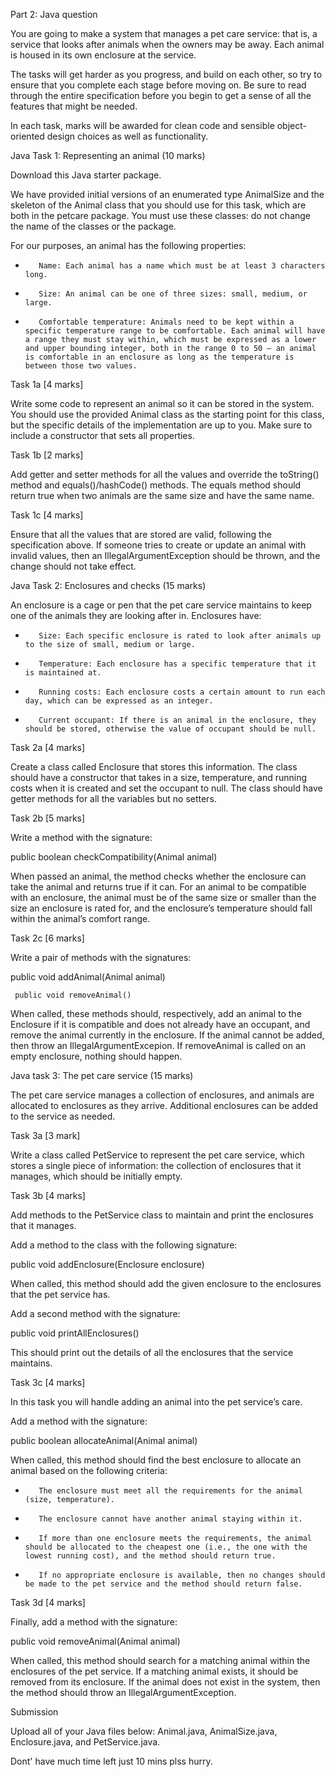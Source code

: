 Part 2: Java question

You are going to make a system that manages a pet care service: that is, a service that looks after animals when the owners may be away. Each animal is housed in its own enclosure at the service.

The tasks will get harder as you progress, and build on each other, so try to ensure that you complete each stage before moving on. Be sure to read through the entire specification before you begin to get a sense of all the features that might be needed.

In each task, marks will be awarded for clean code and sensible object-oriented design choices as well as functionality.

Java Task 1: Representing an animal (10 marks)

Download this Java starter package.

We have provided initial versions of an enumerated type AnimalSize and the skeleton of the Animal class that you should use for this task, which are both in the petcare package. You must use these classes: do not change the name of the classes or the package.

For our purposes, an animal has the following properties:

-        Name: Each animal has a name which must be at least 3 characters long.

-        Size: An animal can be one of three sizes: small, medium, or large.

-        Comfortable temperature: Animals need to be kept within a specific temperature range to be comfortable. Each animal will have a range they must stay within, which must be expressed as a lower and upper bounding integer, both in the range 0 to 50 – an animal is comfortable in an enclosure as long as the temperature is between those two values. 

 

Task 1a [4 marks]

Write some code to represent an animal so it can be stored in the system. You should use the provided Animal class as the starting point for this class, but the specific details of the implementation are up to you. Make sure to include a constructor that sets all properties.

 

Task 1b [2 marks]

Add getter and setter methods for all the values and override the toString() method and equals()/hashCode() methods. The equals method should return true when two animals are the same size and have the same name.

 

Task 1c [4 marks]

Ensure that all the values that are stored are valid, following the specification above. If someone tries to create or update an animal with invalid values, then an IllegalArgumentException should be thrown, and the change should not take effect.

 
 

Java Task 2: Enclosures and checks (15 marks)

An enclosure is a cage or pen that the pet care service maintains to keep one of the animals they are looking after in. Enclosures have:

-        Size: Each specific enclosure is rated to look after animals up to the size of small, medium or large.

-        Temperature: Each enclosure has a specific temperature that it is maintained at.

-        Running costs: Each enclosure costs a certain amount to run each day, which can be expressed as an integer.

-        Current occupant: If there is an animal in the enclosure, they should be stored, otherwise the value of occupant should be null.

 

Task 2a [4 marks]

Create a class called Enclosure that stores this information. The class should have a constructor that takes in a size, temperature, and running costs when it is created and set the occupant to null. The class should have getter methods for all the variables but no setters.

 

Task 2b [5 marks]

Write a method with the signature:
              

public boolean checkCompatibility(Animal animal)

When passed an animal, the method checks whether the enclosure can take the animal and returns true if it can. For an animal to be compatible with an enclosure, the animal must be of the same size or smaller than the size an enclosure is rated for, and the enclosure’s temperature should fall within the animal’s comfort range.

Task 2c [6 marks]

Write a pair of methods with the signatures:

 

public void addAnimal(Animal animal)

     public void removeAnimal()

When called, these methods should, respectively, add an animal to the Enclosure if it is compatible and does not already have an occupant, and remove the animal currently in the enclosure. If the animal cannot be added, then throw an IllegalArgumentExcepion. If removeAnimal is called on an empty enclosure, nothing should happen.

 

 
 

Java task 3: The pet care service (15 marks)

The pet care service manages a collection of enclosures, and animals are allocated to enclosures as they arrive. Additional enclosures can be added to the service as needed.

Task 3a [3 mark]

Write a class called PetService to represent the pet care service, which stores a single piece of information: the collection of enclosures that it manages, which should be initially empty.

 

Task 3b [4 marks]

Add methods to the PetService class to maintain and print the enclosures that it manages.

Add a method to the class with the following signature:

              

public void addEnclosure(Enclosure enclosure)

When called, this method should add the given enclosure to the enclosures that the pet service has.

Add a second method with the signature:

public void printAllEnclosures() 

This should print out the details of all the enclosures that the service maintains.

Task 3c [4 marks]

In this task you will handle adding an animal into the pet service’s care.

Add a method with the signature:

 

public boolean allocateAnimal(Animal animal)

When called, this method should find the best enclosure to allocate an animal based on the following criteria:

-        The enclosure must meet all the requirements for the animal (size, temperature).

-        The enclosure cannot have another animal staying within it.

-        If more than one enclosure meets the requirements, the animal should be allocated to the cheapest one (i.e., the one with the lowest running cost), and the method should return true.

-        If no appropriate enclosure is available, then no changes should be made to the pet service and the method should return false.

 

Task 3d [4 marks]

Finally, add a method with the signature:

 

public void removeAnimal(Animal animal)

When called, this method should search for a matching animal within the enclosures of the pet service. If a matching animal exists, it should be removed from its enclosure. If the animal does not exist in the system, then the method should throw an IllegalArgumentException.

Submission

Upload all of your Java files below: Animal.java, AnimalSize.java, Enclosure.java, and PetService.java.

Dont' have much time left just 10 mins plss hurry. 
